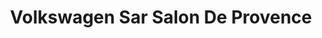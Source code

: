 ---
title: "Volkswagen Sar Salon De Provence"
url: /salon-de-provence/volkswagen-sar-salon-de-provence/
shop: réparation de voitures
---